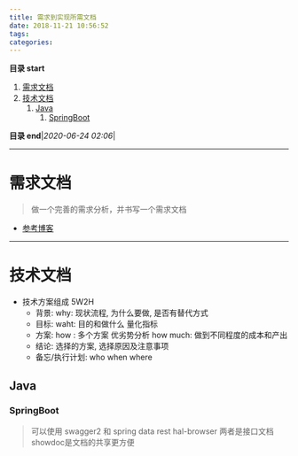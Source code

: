 ```yaml
---
title: 需求到实现所需文档
date: 2018-11-21 10:56:52
tags: 
categories: 
---
```


**目录 start**

1. [需求文档](#需求文档)
1. [技术文档](#技术文档)
    1. [Java](#java)
        1. [SpringBoot](#springboot)

**目录 end**|_2020-06-24 02:06_|
****************************************
# 需求文档
> 做一个完善的需求分析，并书写一个需求文档

- [参考博客](http://www.kejilie.com/woshipm/article/6Bri6b.html)


***********************
# 技术文档
- 技术方案组成 5W2H
    - 背景: why: 现状流程, 为什么要做, 是否有替代方式
    - 目标: waht: 目的和做什么 量化指标
    - 方案: how : 多个方案 优劣势分析 how much: 做到不同程度的成本和产出
    - 结论: 选择的方案, 选择原因及注意事项
    - 备忘/执行计划: who when where 

## Java
### SpringBoot
> 可以使用 swagger2 和 spring data rest hal-browser 两者是接口文档  
showdoc是文档的共享更方便
